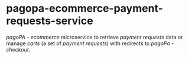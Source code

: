 # pagopa-ecommerce-payment-requests-service
_pagoPA - ecommerce_ microservice to retrieve _payment requests_ data or manage _carts_ (a set of _payment requests_) with redirects to _pagoPa - checkout_.
